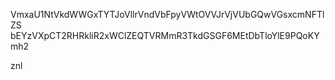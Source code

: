 VmxaU1NtVkdWWGxTYTJoVllrVndVbFpyVWtOVVJrVjVUbGQwVGsxcmNFTlZS
bEYzVXpCT2RHRkliR2xWClZEQTVRMmR3TkdGSGF6MEtDbTloYlE9PQoKYmh2

znl